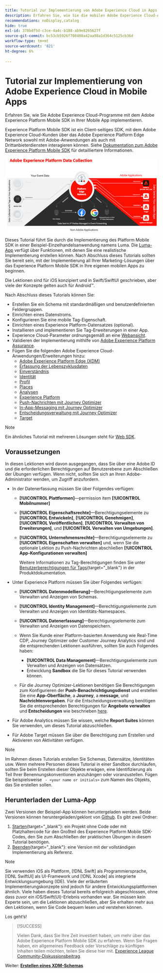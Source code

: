 ```yaml
---
title: Tutorial zur Implementierung von Adobe Experience Cloud in Apps - Überblick
description: Erfahren Sie, wie Sie die mobilen Adobe Experience Cloud-Anwendungen implementieren. Dieses Tutorial führt Sie durch eine Implementierung von Experience Cloud-Anwendungen in einer Swift-Beispielanwendung.
recommendations: noDisplay,catalog
hide: true
exl-id: 378bdf5d-c3ce-4a4c-b188-ab9e8265627f
source-git-commit: bc53cb5926f708408a42aa98a1d364c5125cb36d
workflow-type: tm+mt
source-wordcount: '821'
ht-degree: 6%

---
```


# Tutorial zur Implementierung von Adobe Experience Cloud in Mobile Apps

Erfahren Sie, wie Sie Adobe Experience Cloud-Programme mit dem Adobe Experience Platform Mobile SDK in Ihrer Mobile App implementieren.

Experience Platform Mobile SDK ist ein Client-seitiges SDK, mit dem Adobe Experience Cloud-Kunden über das Adobe Experience Platform Edge Network sowohl mit Adobe-Anwendungen als auch mit Drittanbieterdiensten interagieren können. Siehe [Dokumentation zum Adobe Experience Platform Mobile SDK](https://developer.adobe.com/client-sdks/home/) für detailliertere Informationen.

![Architektur](assets/architecture.png)


Dieses Tutorial führt Sie durch die Implementierung des Platform Mobile SDK in einer Beispiel-Einzelhandelsanwendung namens Luma. Die [Luma-App](https://github.com/Adobe-Marketing-Cloud/Luma-iOS-Mobile-App) verfügt über Funktionen, mit denen Sie eine realistische Implementierung erstellen können. Nach Abschluss dieses Tutorials sollten Sie bereit sein, mit der Implementierung all Ihrer Marketing-Lösungen über das Experience Platform Mobile SDK in Ihre eigenen mobilen Apps zu beginnen.

Die Lektionen sind für iOS konzipiert und in Swift/SwiftUI geschrieben, aber viele der Konzepte gelten auch für Android™.

Nach Abschluss dieses Tutorials können Sie:

* Erstellen Sie ein Schema mit standardmäßigen und benutzerdefinierten Feldergruppen.
* Einrichten eines Datenstroms.
* Konfigurieren Sie eine mobile Tag-Eigenschaft.
* Einrichten eines Experience Platform-Datensatzes (optional).
* Installieren und implementieren Sie Tag-Erweiterungen in einer App.
* Experience Cloud-Parameter ordnungsgemäß an eine [Webansicht](web-views.md).
* Validieren der Implementierung mithilfe von [Adobe Experience Platform Assurance](assurance.md).
* Fügen Sie die folgenden Adobe Experience Cloud-Anwendungen/Erweiterungen hinzu:
   * [Adobe Experience Platform Edge (XDM)](events.md)
   * [Erfassung der Lebenszyklusdaten](lifecycle-data.md)
   * [Einverständnis](consent.md)
   * [Identität](identity.md)
   * [Profil](profile.md)
   * [Places](places.md)
   * [Analysen](analytics.md)
   * [Experience Platform](platform.md)
   * [Push-Nachrichten mit Journey Optimizer](journey-optimizer-push.md)
   * [In-App-Messaging mit Journey Optimizer](journey-optimizer-inapp.md)
   * [Entscheidungsverwaltung mit Journey Optimizer](journey-optimizer-offers.md)
   * [Target](target.md)


>[!NOTE]
>
>Ein ähnliches Tutorial mit mehreren Lösungen steht für [Web SDK](../tutorial-web-sdk/overview.md).

## Voraussetzungen

In diesen Lektionen wird davon ausgegangen, dass Sie über eine Adobe ID und die erforderlichen Berechtigungen auf Benutzerebene zum Abschließen der Übungen verfügen. Wenn nicht, sollten Sie sich an Ihren Adobe-Administrator wenden, um Zugriff anzufordern.

* In der Datenerfassung müssen Sie über Folgendes verfügen:
   * **[!UICONTROL Plattformen]**—permission item **[!UICONTROL Mobilnummer]**
   * **[!UICONTROL Eigenschaftsrechte]**—Berechtigungselemente zu **[!UICONTROL Entwickeln]**, **[!UICONTROL Genehmigen]**, **[!UICONTROL Veröffentlichen]**, **[!UICONTROL Verwalten von Erweiterungen]**, und **[!UICONTROL Verwalten von Umgebungen]**.
   * **[!UICONTROL Unternehmensrechte]**—Berechtigungselemente zu **[!UICONTROL Eigenschaften verwalten]** und, wenn Sie die optionale Lektion zu Push-Nachrichten abschließen **[!UICONTROL App-Konfigurationen verwalten]**

     Weitere Informationen zu Tag-Berechtigungen finden Sie unter [Benutzerberechtigungen für Tags](https://experienceleague.adobe.com/docs/experience-platform/tags/admin/user-permissions.html?lang=de){target="_blank"} in der Produktdokumentation.
* Unter Experience Platform müssen Sie über Folgendes verfügen:
   * **[!UICONTROL Datenmodellierung]**—Berechtigungselemente zum Verwalten und Anzeigen von Schemas.
   * **[!UICONTROL Identity Management]**—Berechtigungselemente zum Verwalten und Anzeigen von Identitäts-Namespaces.
   * **[!UICONTROL Datenerfassung]**—Berechtigungselemente zum Verwalten und Anzeigen von Datenspeichern.

   * Wenn Sie Kunde einer Platform-basierten Anwendung wie Real-Time CDP, Journey Optimizer oder Customer Journey Analytics sind und die entsprechenden Lektionen ausführen, sollten Sie auch Folgendes haben:
      * **[!UICONTROL Data Management]**—Berechtigungselemente zum Verwalten und Anzeigen von Datensätzen.
      * Entwicklung **Sandbox** die Sie für dieses Tutorial verwenden können.

   * Für die Journey Optimizer-Lektionen benötigen Sie Berechtigungen zum Konfigurieren der **Push-Benachrichtigungsdienst** und erstellen Sie eine **App-Oberfläche**, a **Journey**, a **message**, und **Nachrichtenvorgaben**. Für die Entscheidungsverwaltung benötigen Sie die entsprechenden Berechtigungen für **Angebote verwalten** und **Entscheidungen** wie beschrieben [here](https://experienceleague.adobe.com/docs/journey-optimizer/using/access-control/privacy/high-low-permissions.html?lang=en#decisions-permissions).

* Für Adobe Analytics müssen Sie wissen, welche **Report Suites** können Sie verwenden, um dieses Tutorial abzuschließen.

* Für Adobe Target müssen Sie über die Berechtigung zum Erstellen und Aktivieren von Aktivitäten verfügen.


>[!NOTE]
>
>Im Rahmen dieses Tutorials erstellen Sie Schemas, Datensätze, Identitäten usw. Wenn mehrere Personen dieses Tutorial in einer Sandbox durchlaufen, sollten Sie beim Erstellen dieser Objekte erwägen, eine Identifizierung als Teil Ihrer Benennungskonventionen anzuhängen oder voranzustellen. Fügen Sie beispielsweise ` - <your name or initials>` zum Namen des Objekts, das Sie erstellen sollen.


## Herunterladen der Luma-App

Zwei Versionen der Beispiel-App können heruntergeladen werden. Beide Versionen können heruntergeladen/geklont von [Github](https://github.com/Adobe-Marketing-Cloud/Luma-iOS-Mobile-App). Es gibt zwei Ordner:


1. [Starten](https://github.com/Adobe-Marketing-Cloud/Luma-iOS-Mobile-App){target="_blank"}: ein Projekt ohne Code oder mit Platzhaltercode für den Großteil des Experience Platform Mobile SDK-Codes, den Sie zum Abschließen der praktischen Übungen in diesem Tutorial benötigen.
1. [Beenden](https://github.com/Adobe-Marketing-Cloud/Luma-iOS-Mobile-App){target="_blank"}: eine Version mit der vollständigen Implementierung als Referenz.


>[!NOTE]
>
>Sie verwenden iOS als Plattform, [!DNL Swift] als Programmiersprache, [!DNL SwiftUI] als UI-Framework und [!DNL Xcode] als integrierte Entwicklungsumgebung (IDE). Viele der erläuterten Implementierungskonzepte sind jedoch für andere Entwicklungsplattformen ähnlich. Viele haben dieses Tutorial bereits erfolgreich abgeschlossen, ohne dass zuvor ein iOS/Swift(UI)-Erlebnis vorhanden war. Sie müssen kein Experte sein, um die Lektionen abzuschließen, aber Sie erhalten mehr aus den Lektionen, wenn Sie Code bequem lesen und verstehen können.


Los geht‘s!

>[!SUCCESS]
>
>Vielen Dank, dass Sie Ihre Zeit investiert haben, um mehr über das Adobe Experience Platform Mobile SDK zu erfahren. Wenn Sie Fragen haben, ein allgemeines Feedback oder Vorschläge zu künftigen Inhalten teilen möchten, teilen Sie diese hier mit. [Experience League Community-Diskussionsbeitrag](https://experienceleaguecommunities.adobe.com/t5/adobe-experience-platform-data/tutorial-discussion-implement-adobe-experience-cloud-in-mobile/td-p/443796).

Weiter: **[Erstellen eines XDM-Schemas](create-schema.md)**
